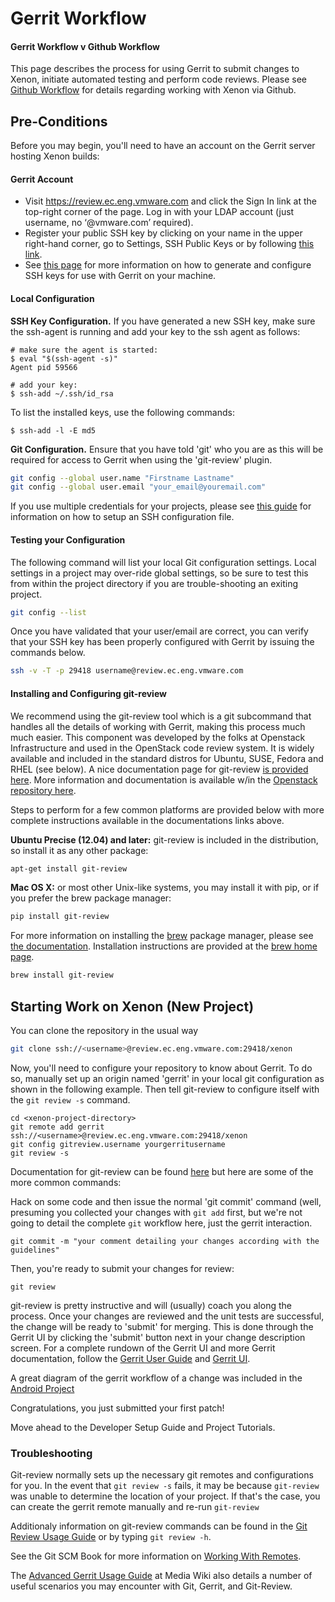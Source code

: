# Gerrit Workflow

#### Gerrit Workflow v Github Workflow

This page describes the process for using Gerrit to submit changes to Xenon, initiate automated testing and perform code reviews.  Please see [Github Workflow](github-workflow) for details regarding working with Xenon via Github.
 
## Pre-Conditions

Before you may begin, you'll need to have an account on the Gerrit server hosting Xenon builds:

#### Gerrit Account
* Visit https://review.ec.eng.vmware.com and click the Sign In link at the top-right corner of the page. Log in with your LDAP account (just username, no ‘@vmware.com’ required).
* Register your public SSH key by clicking on your name in the upper right-hand corner, go to Settings, SSH Public Keys or by following [this link](https://review.ec.eng.vmware.com/#/settings/ssh-keys).
* See [this page](generating-and-configuring-ssh-keys) for more information on how to generate and configure SSH keys for use with Gerrit on your machine.

#### Local Configuration
**SSH Key Configuration.** If you have generated a new SSH key, make sure the ssh-agent is running and add your key to the ssh agent as follows:

```
# make sure the agent is started:
$ eval "$(ssh-agent -s)"
Agent pid 59566

# add your key:
$ ssh-add ~/.ssh/id_rsa
```

To list the installed keys, use the following commands:
```
$ ssh-add -l -E md5
```

**Git Configuration.** Ensure that you have told 'git' who you are as this will be required for access to Gerrit when using the 'git-review' plugin.

```sh
git config --global user.name "Firstname Lastname"
git config --global user.email "your_email@youremail.com"
```

If you use multiple credentials for your projects, please see [this guide](ssh-configuration-file) for information on how to setup an SSH configuration file.

#### Testing your Configuration
The following command will list your local Git configuration settings.  Local settings in a project may over-ride global settings, so be sure to test this from within the project directory if you are trouble-shooting an exiting project.  

```bash
git config --list
```

Once you have validated that your user/email are correct, you can verify that your SSH key has been properly configured with Gerrit by issuing the commands below.

```bash
ssh -v -T -p 29418 username@review.ec.eng.vmware.com
```

#### Installing and Configuring git-review
We recommend using the git-review tool which is a git subcommand that handles all the details of working with Gerrit, making this process much much easier.  This component was developed by the folks at Openstack Infrastructure and used in the OpenStack code review system. It is widely available and included in the standard distros for Ubuntu, SUSE, Fedora and RHEL (see below).  A nice documentation page for git-review [is provided here](https://www.mediawiki.org/wiki/Gerrit/git-review).  More information and documentation is available w/in the [Openstack repository here](http://docs.openstack.org/infra/git-review/installation.html#installing-git-review).
 
Steps to perform for a few common platforms are provided below with more complete instructions available in the documentations links above.
 
**Ubuntu Precise (12.04) and later:** git-review is included in the distribution, so install it as any other package:

```bash
apt-get install git-review
```

**Mac OS X:** or most other Unix-like systems, you may install it with pip, or if you prefer the brew package manager:

```bash
pip install git-review
```

For more information on installing the [brew](http://brew.sh/) package manager, please see [the documentation](https://github.com/Homebrew/homebrew).  Installation instructions are provided at the [brew home page](http://brew.sh/).

```bash
brew install git-review
```

## Starting Work on Xenon (New Project)

You can clone the repository in the usual way

```bash
git clone ssh://<username>@review.ec.eng.vmware.com:29418/xenon
```

Now, you'll need to configure your repository to know about Gerrit.  To do so, manually set up an origin named 'gerrit' in your local git configuration as shown in the following example.  Then tell git-review to configure itself with the ```git review -s``` command.

```
cd <xenon-project-directory>
git remote add gerrit ssh://<username>@review.ec.eng.vmware.com:29418/xenon
git config gitreview.username yourgerritusername
git review -s
```

Documentation for git-review can be found [here](http://docs.openstack.org/infra/git-review/usage.html) but here are some of the more common commands:

Hack on some code and then issue the normal 'git commit' command (well, presuming you collected your changes with ```git add``` first, but we're not going to detail the complete ```git``` workflow here, just the gerrit interaction.

```
git commit -m "your comment detailing your changes according with the guidelines"
```

Then, you're ready to submit your changes for review:

```
git review
```

git-review is pretty instructive and will (usually) coach you along the process. Once your changes are reviewed and the unit tests are successful, the change will be ready to 'submit' for merging.  This is done through the Gerrit UI by clicking the 'submit' button next in your change description screen.  For a complete rundown of the Gerrit UI and more Gerrit documentation, follow the [Gerrit User Guide](https://review.ec.eng.vmware.com/Documentation/intro-user.html) and [Gerrit UI](https://review.ec.eng.vmware.com/Documentation/user-review-ui.html#download).

A great diagram of the gerrit workflow of a change was included in the [Android Project](http://source.android.com/source/life-of-a-patch.html)

Congratulations, you just submitted your first patch!

Move ahead to the Developer Setup Guide and Project Tutorials.

### Troubleshooting ###

Git-review normally sets up the necessary git remotes and configurations for you.  In the event that ```git review -s``` fails, it may be because ```git-review``` was unable to determine the location of your project.  If that's the case, you can create the gerrit remote manually and re-run ```git-review```

Additionaly information on git-review commands can be found in the [Git Review Usage Guide](http://docs.openstack.org/infra/git-review/usage.html) or by typing ```git review -h```.

See the Git SCM Book for more information on [Working With Remotes](https://git-scm.com/book/en/v2/Git-Basics-Working-with-Remotes).

The [Advanced Gerrit Usage Guide](https://www.mediawiki.org/wiki/Gerrit/Advanced_usage) at Media Wiki also details a number of useful scenarios you may encounter with Git, Gerrit, and Git-Review.

